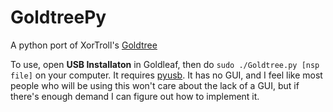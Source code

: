 # GoldtreePy
A python port of XorTroll's [Goldtree](https://github.com/XorTroll/Goldleaf/tree/master/Goldtree)


To use, open **USB Installaton** in Goldleaf, then do `sudo ./Goldtree.py [nsp file]` on your computer. It requires [pyusb](https://github.com/pyusb/pyusb). It has no GUI, and I feel like most people who will be using this won't care about the lack of a GUI, but if there's enough demand I can figure out how to implement it.
